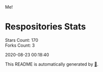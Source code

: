Me!

# Respositories Stats
Stars Count: 170  
Forks Count: 3

2020-08-23 00:18:40  

This README is automatically generated by [🐰](https://github.com/rnitta/rnitta).
